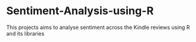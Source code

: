 # Sentiment-Analysis-using-R
This projects aims to analyse sentiment across the Kindle reviews using R and its libraries
